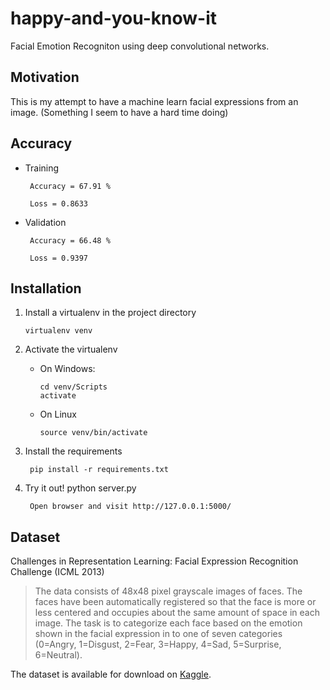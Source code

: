 # happy-and-you-know-it

Facial Emotion Recogniton using deep convolutional networks.


## Motivation

This is my attempt to have a machine learn facial expressions from an image.
(Something I seem to have a hard time doing)

## Accuracy

- Training

       Accuracy = 67.91 %

       Loss = 0.8633

- Validation
       
       Accuracy = 66.48 %
       
       Loss = 0.9397

## Installation

1. Install a virtualenv in the project directory

       virtualenv venv

2. Activate the virtualenv
    - On Windows:

          cd venv/Scripts
          activate
      
    - On Linux
    
          source venv/bin/activate

3. Install the requirements

        pip install -r requirements.txt
        
4. Try it out!
        python server.py 

        Open browser and visit http://127.0.0.1:5000/


## Dataset

Challenges in Representation Learning: Facial Expression Recognition Challenge (ICML 2013)
> The data consists of 48x48 pixel grayscale images of faces. The faces have been automatically registered so that the face is more or less centered and occupies about the same amount of space in each image. The task is to categorize each face based on the emotion shown in the facial expression in to one of seven categories (0=Angry, 1=Disgust, 2=Fear, 3=Happy, 4=Sad, 5=Surprise, 6=Neutral).

The dataset is available for download on [Kaggle](https://www.kaggle.com/c/challenges-in-representation-learning-facial-expression-recognition-challenge/data).
